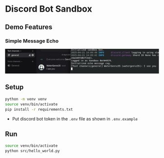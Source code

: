 # Discord Bot Sandbox

## Demo Features

### Simple Message Echo

[<img src="docs/echo_message_sample.png" />]()

## Setup

```bash
python -m venv venv
source venv/bin/activate
pip install -r requirements.txt
```

- Put discord bot token in the `.env` file as shown in `.env.example`

## Run

```bash
source venv/bin/activate
python src/hello_world.py
```
